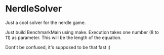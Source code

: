 # NerdleSolver
Just a cool solver for the nerdle game.

Just build BenchmarkMain using make.
Execution takes one number (8 to 11) as parameter. This will be the length of the equation.

Dont't be confused, it's supposed to be that fast ;)
